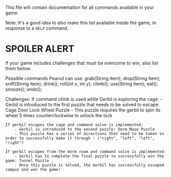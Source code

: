 This file will contain documentation for all commands available in your game.

Note:  It's a good idea to also make this list available inside the game, in response to a `HELP` command.


# SPOILER ALERT

If your game includes challenges that must be overcome to win, also list them below.

Possible commands Peanut can use:
    grab(String item);
    drop(String item);
    sniff(String item);
    drink();
    roll(int x, int y);
    climb();
    use(String item);
    eat();
    snooze();
    undo();

Challenges:
    If command climb is used while Gerbil is exploring the cage:
        - Gerbil is introduced to the first puzzle that needs to be solved to escape: Cage Door Lock Wheel Puzzle
        - This puzzle requires the gerbil to spin its wheel 5 times counterclockwise to unlock the lock

    If gerbil escapes the cage and command solve is implemented:
        - Gerbil is introduced to the second puzzle: Dorm Maze Puzzle
        - This puzzle has a series of directions that need to be taken in order to successfully make it through : ("right", "left", "left", "right")

    If gerbil escapes from the dorm room and command solve is implemented:
        - Gerbil has to complete the final puzzle to successfully win the game: Tunnel Puzzle
        - Once this puzzle is solved, the Gerbil has successfully escaped campus and won the game!
    